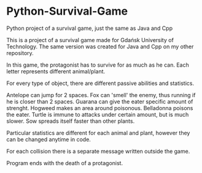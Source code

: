 # Python-Survival-Game
Python project of a survival game, just the same as Java and Cpp

This is a project of a survival game made for Gdańsk University of Technology.
The same version was created for Java and Cpp on my other repository.

In this game, the protagonist has to survive for as much as he can. Each letter represents different animal/plant.

For every type of object, there are different passive abilities and statistics.

Antelope can jump for 2 spaces. Fox can 'smell' the enemy, thus running if he is closer than 2 spaces. Guarana can give the eater specific amount of strenght. Hogweed makes an area around poisonous. Belladonna poisons the eater. Turtle is immune to attacks under certain amount, but is much slower. Sow spreads itself faster than other plants.

Particular statistics are different for each animal and plant, however they can be changed anytime in code.

For each collision there is a separate message written outside the game.

Program ends with the death of a protagonist.
